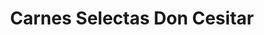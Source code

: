 ---
title: "Carnes Selectas Don Cesitar"
url: /ambato/carnes-selectas-don-cesitar/
shop: Supermarkt
---